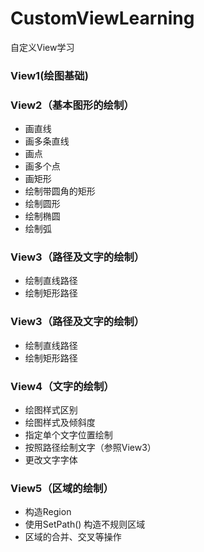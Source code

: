 # CustomViewLearning
自定义View学习
### View1(绘图基础) ###

### View2（基本图形的绘制） ###
- 画直线
- 画多条直线
- 画点
- 画多个点
- 画矩形
- 绘制带圆角的矩形
- 绘制圆形
- 绘制椭圆
- 绘制弧

### View3（路径及文字的绘制） ###
- 绘制直线路径
- 绘制矩形路径

### View3（路径及文字的绘制） ###
- 绘制直线路径
- 绘制矩形路径

### View4（文字的绘制） ###
- 绘图样式区别
- 绘图样式及倾斜度
- 指定单个文字位置绘制
- 按照路径绘制文字（参照View3）
- 更改文字字体

### View5（区域的绘制） ###
- 构造Region
- 使用SetPath() 构造不规则区域
- 区域的合并、交叉等操作